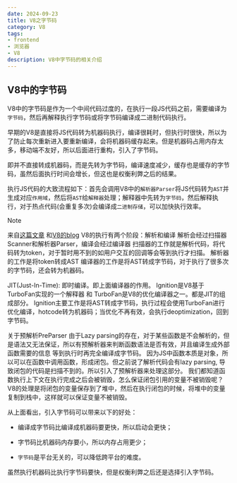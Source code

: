 ```yaml
---
date: 2024-09-23
title: V8之字节码
category: V8
tags:
- frontend
- 浏览器
- V8
description: V8中字节码的相关介绍
---
```

## V8中的字节码

V8中的字节码是作为一个中间代码过度的，在执行一段JS代码之前，需要编译为`字节码`，然后再解释执行字节码或将字节码编译成二进制代码执行。

早期的V8是直接将JS代码转为机器码执行，编译很耗时，但执行时很快，所以为了防止每次重新进入要重新编译，会将机器码缓存起来。但是机器码占用内存太多，移动端不友好，所以后面进行重构，引入了字节码。

即并不直接转成机器码，而是先转为字节码，编译速度减少，缓存也是缓存的字节码，虽然后面执行时间会增长，但这也是权衡利弊之后的结果。

执行JS代码的大致流程如下：首先会调用V8中的`解析器Parser`将JS代码转为`AST`并生成对应`作用域`，然后将`AST`给`解释器`处理；解释器中先转为`字节码`，然后解释执行，对于热点代码(会重复多次)会编译成`二进制存储`，可以加快执行效率。

> [!NOTE]
> 来自[这篇文章](https://medium.com/starbugs/%E5%9F%B7%E8%A1%8C-javascript-%E7%9A%84-v8-%E5%BC%95%E6%93%8E%E5%81%9A%E4%BA%86%E4%BB%80%E9%BA%BC-f97e5b4b3fbe)
> 和[V8的blog](https://v8.dev/blog/preparser)
> V8的执行有两个阶段：解析和编译
> 解析会经过扫描器Scanner和解析器Parser，编译会经过编译器
> 扫描器的工作就是解析代码，将代码转为token，对于暂时用不到的如用户交互的回调等会等到执行才扫描。
> 解析器的工作是将token转成AST
> 编译器的工作是将AST转成字节码，对于执行了很多次的字节码，还会转为机器码。
>
> JIT(Just-In-Time): 即时编译。即上面编译器的作用。
> Ignition是V8基于TurboFan实现的一个解释器 和 TurboFan是V8的优化编译器之一。都是JIT的组成部分。
> Ignition主要工作是将AST转成字节码，执行过程会使用TurboFan进行优化编译，hotcode转为机器码；当优化不再有效，会执行deoptimization，回到字节码。
>
> 关于预解析PreParser
> 由于Lazy parsing的存在，对于某些函数是不会解析的，但是语法又无法保证，所以有预解析器来判断函数语法是否有效，并且编译生成外部函数需要的信息 等到执行时再完全编译成字节码。
> 因为JS中函数本质是对象，所以可以在函数中调用函数，形成闭包。但之前说了解析代码会有lazy parsing, 导致闭包的代码是扫描不到的。所以引入了预解析器来处理这部分。
> 我们都知道函数执行上下文在执行完成之后会被销毁，怎么保证闭包引用的变量不被销毁呢？V8的处理是将闭包的变量保存到了堆中，然后在执行闭包的时候，将堆中的变量复制到栈中，这样就可以保证变量不被销毁。

从上面看出，引入字节码可以带来以下的好处：

- 编译成字节码比编译成机器码要更快，所以启动会更快；

- 字节码比机器码内存要小，所以内存占用更少；
- `字节码`是平台无关的，可以降低跨平台的难度。

虽然执行机器码比执行字节码要快，但是权衡利弊之后还是选择引入字节码。
